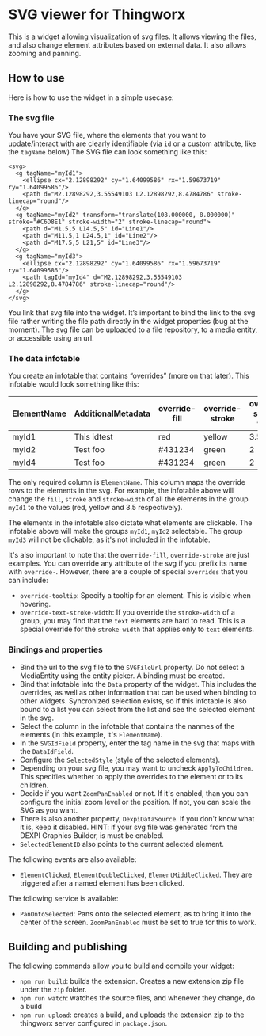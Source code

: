 # SVG viewer for Thingworx

This is a widget allowing visualization of svg files.
It allows viewing the files, and also change element attributes based on external data.
It also allows zooming and panning.

## How to use

Here is how to use the widget in a simple usecase:

### The svg file
You have your SVG file, where the elements that you want to update/interact with are clearly identifiable (via `id` or a custom attribute, like the `tagName` below)
The SVG file can look something like this:

```
<svg> 
  <g tagName="myId1">
    <ellipse cx="2.12898292" cy="1.64099586" rx="1.59673719" ry="1.64099586"/>
    <path d="M2.12898292,3.55549103 L2.12898292,8.4784786" stroke-linecap="round"/>
  </g>
  <g tagName="myId2" transform="translate(108.000000, 8.000000)" stroke="#C6D8E1" stroke-width="2" stroke-linecap="round">
    <path d="M1.5,5 L14.5,5" id="Line1"/>
    <path d="M11.5,1 L24.5,1" id="Line2"/>
    <path d="M17.5,5 L21,5" id="Line3"/>
  </g>
  <g tagName="myId3">
    <ellipse cx="2.12898292" cy="1.64099586" rx="1.59673719" ry="1.64099586"/>
    <path tagId="myId4" d="M2.12898292,3.55549103 L2.12898292,8.4784786" stroke-linecap="round"/>
  </g>
</svg>
```

You link that svg file into the widget. It’s important to bind the link to the svg file rather writing the file path directly in the widget properties (bug at the moment). The svg file can be uploaded to a file repository, to a media entity, or accessible using an url.

### The data infotable
You create an infotable that contains “overrides” (more on that later). 
This infotable would look something like this:


| ElementName | AdditionalMetadata | override-fill | override-stroke | override-stroke-width
| ------------| ------------------ | ------------- | --------------- | --------------------
| myId1       | This idtest        | red           | yellow          | 3.5
| myId2       | Test foo           | #431234       | green           | 2
| myId4       | Test foo           | #431234       | green           | 2

The only required column is `ElementName`. This column maps the override rows to the elements in the svg. For example, the infotable above will change the `fill`, `stroke` and `stroke-width` of all the elements in the group `myId1` to the values (red, yellow and 3.5 respectively).

The elements in the infotable also dictate what elements are clickable. The infotable above will make the groups `myId1`, `myId2` selectable. The group `myId3` will not be clickable, as it's not included in the infotable.

It's also important to note that the `override-fill`, `override-stroke` are just examples. You can override any attribute of the svg if you prefix its name with `override-`. However, there are a couple of special `overrides` that you can include:
   * `override-tooltip`: Specify a tooltip for an element. This is visible when hovering.
   * `override-text-stroke-width`: If you override the `stroke-width` of a group, you may find that the `text` elements are hard to read. This is a special override for the `stroke-width` that applies only to `text` elements.

### Bindings and properties

* Bind the url to the svg file to the `SVGFileUrl` property. Do not select a MediaEntity using the entity picker. A binding must be created. 
* Bind that infotable into the `Data` property of the widget. This includes the overrides, as well as other information that can be used when binding to other widgets. Syncronized selection exists, so if this infotable is also bound to a list you can select from the list and see the selected element in the svg.
* Select the column in the infotable that contains the nanmes of the elements (in this example, it's `ElementName`).
* In the `SVGIdField` property, enter the tag name in the svg that maps with the  `DataIdField`.
* Configure the `SelectedStyle` (style of the selected elements).
* Depending on your svg file, you may want to uncheck `ApplyToChildren`. This specifies whether to apply the overrides to the element or to its children.
* Decide if you want `ZoomPanEnabled` or not. If it's enabled, than you can configure the initial zoom level or the position. If not, you can scale the SVG as you want.
* There is also another property, `DexpiDataSource`. If you don't know what it is, keep it disabled. HINT: if your svg file was generated from the DEXPI Graphics Builder, is must be enabled.
* `SelectedElementID` also points to the current selected element.

The following events are also available:
* `ElementClicked`, `ElementDoubleClicked`, `ElementMiddleClicked`. They are triggered after a named element has been clicked.

The following service is available:
* `PanOntoSelected`: Pans onto the selected element, as to bring it into the center of the screen. `ZoomPanEnabled` must be set to true for this to work.


## Building and publishing

The following commands allow you to build and compile your widget:

* `npm run build`: builds the extension. Creates a new extension zip file under the `zip` folder.
* `npm run watch`: watches the source files, and whenever they change, do a build
* `npm run upload`: creates a build, and uploads the extension zip to the thingworx server configured in `package.json`.